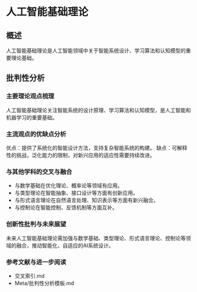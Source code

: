 # 人工智能基础理论

## 概述
人工智能基础理论是人工智能领域中关于智能系统设计、学习算法和认知模型的重要理论基础。

## 批判性分析

### 主要理论观点梳理
人工智能基础理论关注智能系统的设计原理、学习算法和认知模型，是人工智能和机器学习的重要基础。

### 主流观点的优缺点分析
优点：提供了系统化的智能设计方法，支持复杂智能系统的构建。
缺点：可解释性的挑战，泛化能力的限制，对新兴应用的适应性需要持续改进。

### 与其他学科的交叉与融合
- 与数学基础在优化理论、概率论等领域有应用。
- 与类型理论在智能抽象、接口设计等方面有创新应用。
- 与形式语言理论在自然语言处理、知识表示等方面有新兴融合。
- 与控制论在智能控制、反馈机制等方面互补。

### 创新性批判与未来展望
未来人工智能基础理论需加强与数学基础、类型理论、形式语言理论、控制论等领域的融合，推动智能化、自适应的AI系统设计。

### 参考文献与进一步阅读
- 交叉索引.md
- Meta/批判性分析模板.md 